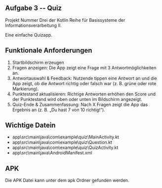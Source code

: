 ## Aufgabe 3 -- Quiz

Projekt Nummer Drei der Kotlin Reihe für Basissysteme der Informationsverarbeitung II.

Eine einfache Quizapp.

## Funktionale Anforderungen

1. Startbildschirm erzeugen
2. Fragen anzeigen: Die App zeigt eine Frage mit 3 Antwortmöglichkeiten an.
3. Antwortauswahl & Feedback: Nutzende tippen eine Antwort an und die App zeigt, ob die Antwort richtig oder falsch war (z. B. grüne oder rote Markierung).
4. Punktestand aktualisieren: Richtige Antworten erhöhen den Score und der Punktestand wird oben oder unten im Bildschirm angezeigt.
5. Quiz-Ende & Zusammenfassung: Nach X Fragen zeigt die App das Ergebnis an (z. B. „Du hast 7 von 10 richtig!“).

## Wichtige Datein

- app\src\main\java\com\example\quiz\MainActivity.kt
- app\src\main\java\com\example\quiz\Question.kt
- app\src\main\java\com\example\quiz\QuizActivity.kt
- app\src\main\java\AndroidManifest.xml

## APK 

Die APK Datei kann unter dem apk Ordner gefunden werden.
